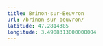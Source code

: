 ```yaml
---
title: Brinon-sur-Beuvron
url: /brinon-sur-beuvron/
latitude: 47.2814385
longitude: 3.4908313000000004
---
```

